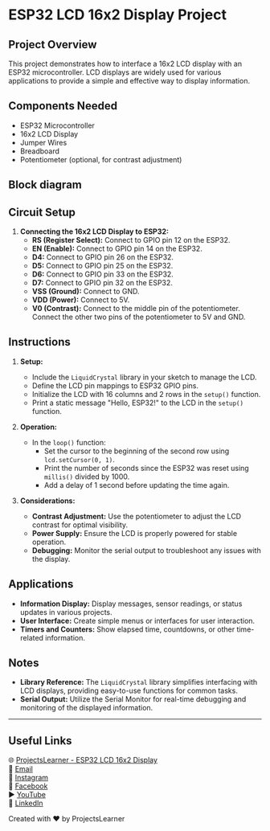 # ESP32 LCD 16x2 Display Project

## Project Overview
This project demonstrates how to interface a 16x2 LCD display with an ESP32 microcontroller. LCD displays are widely used for various applications to provide a simple and effective way to display information.

## Components Needed
- ESP32 Microcontroller
- 16x2 LCD Display
- Jumper Wires
- Breadboard
- Potentiometer (optional, for contrast adjustment)

## Block diagram


## Circuit Setup
1. **Connecting the 16x2 LCD Display to ESP32:**
   - **RS (Register Select):** Connect to GPIO pin 12 on the ESP32.
   - **EN (Enable):** Connect to GPIO pin 14 on the ESP32.
   - **D4:** Connect to GPIO pin 26 on the ESP32.
   - **D5:** Connect to GPIO pin 25 on the ESP32.
   - **D6:** Connect to GPIO pin 33 on the ESP32.
   - **D7:** Connect to GPIO pin 32 on the ESP32.
   - **VSS (Ground):** Connect to GND.
   - **VDD (Power):** Connect to 5V.
   - **V0 (Contrast):** Connect to the middle pin of the potentiometer. Connect the other two pins of the potentiometer to 5V and GND.

## Instructions
1. **Setup:**
   - Include the `LiquidCrystal` library in your sketch to manage the LCD.
   - Define the LCD pin mappings to ESP32 GPIO pins.
   - Initialize the LCD with 16 columns and 2 rows in the `setup()` function.
   - Print a static message "Hello, ESP32!" to the LCD in the `setup()` function.

2. **Operation:**
   - In the `loop()` function:
     - Set the cursor to the beginning of the second row using `lcd.setCursor(0, 1)`.
     - Print the number of seconds since the ESP32 was reset using `millis()` divided by 1000.
     - Add a delay of 1 second before updating the time again.

3. **Considerations:**
   - **Contrast Adjustment:** Use the potentiometer to adjust the LCD contrast for optimal visibility.
   - **Power Supply:** Ensure the LCD is properly powered for stable operation.
   - **Debugging:** Monitor the serial output to troubleshoot any issues with the display.

## Applications
- **Information Display:** Display messages, sensor readings, or status updates in various projects.
- **User Interface:** Create simple menus or interfaces for user interaction.
- **Timers and Counters:** Show elapsed time, countdowns, or other time-related information.

## Notes
- **Library Reference:** The `LiquidCrystal` library simplifies interfacing with LCD displays, providing easy-to-use functions for common tasks.
- **Serial Output:** Utilize the Serial Monitor for real-time debugging and monitoring of the displayed information.

---

## Useful Links
🌐 [ProjectsLearner - ESP32 LCD 16x2 Display](https://projectslearner.com/learn/esp32-lcd-16x2-display)  
📧 [Email](mailto:projectslearner@gmail.com)  
📸 [Instagram](https://www.instagram.com/projectslearner/)  
📘 [Facebook](https://www.facebook.com/projectslearner)  
▶️ [YouTube](https://www.youtube.com/@ProjectsLearner)  
📘 [LinkedIn](https://www.linkedin.com/in/projectslearner)

Created with ❤️ by ProjectsLearner